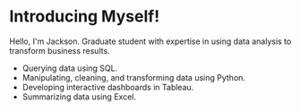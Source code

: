# Introducing Myself!

<!--
**JacksonWaddleton/JacksonWaddleton** is a ✨ _special_ ✨ repository because its `README.md` (this file) appears on your GitHub profile.

Here are some ideas to get you started:
-->

Hello, I'm Jackson. Graduate student with expertise in using data analysis to transform business results. 

- Querying data using SQL.
- Manipulating, cleaning, and transforming data using Python.
- Developing interactive dashboards in Tableau.
- Summarizing data using Excel. 

